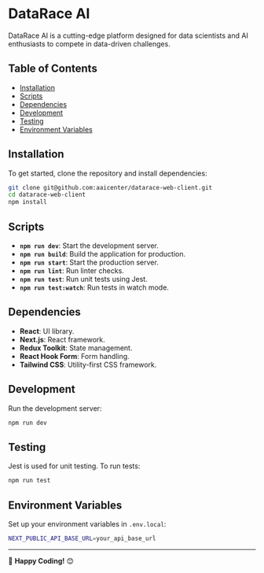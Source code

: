 # DataRace AI

DataRace AI is a cutting-edge platform designed for data scientists and AI enthusiasts to compete in data-driven challenges.

## Table of Contents
- [Installation](#installation)
- [Scripts](#scripts)
- [Dependencies](#dependencies)
- [Development](#development)
- [Testing](#testing)
- [Environment Variables](#environment-variables)

## Installation
To get started, clone the repository and install dependencies:

```bash
git clone git@github.com:aaicenter/datarace-web-client.git
cd datarace-web-client
npm install
```

## Scripts
- **`npm run dev`**: Start the development server.
- **`npm run build`**: Build the application for production.
- **`npm run start`**: Start the production server.
- **`npm run lint`**: Run linter checks.
- **`npm run test`**: Run unit tests using Jest.
- **`npm run test:watch`**: Run tests in watch mode.

## Dependencies
- **React**: UI library.
- **Next.js**: React framework.
- **Redux Toolkit**: State management.
- **React Hook Form**: Form handling.
- **Tailwind CSS**: Utility-first CSS framework.

## Development
Run the development server:

```bash
npm run dev
```

## Testing
Jest is used for unit testing. To run tests:

```bash
npm run test
```

## Environment Variables
Set up your environment variables in `.env.local`:

```bash
NEXT_PUBLIC_API_BASE_URL=your_api_base_url
```
---

🎉 **Happy Coding!** 😊
